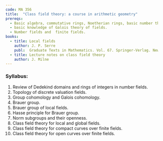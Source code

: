```yaml
---
code: MA 356
title:  "Class field theory: a course in arithmetic geometry"
prereqs: 
  - Basic algebra, commutative rings, Noetherian rings, basic number theory, 
  - basic knowledge of Galois theory of fields. 
  - Number fields and  finite fields.
books:
  - title: Local fields
    author: J. P. Serre
    publ:  Graduate Texts in Mathematics. Vol. 67. Springer-Verlag. New York-Heidelberg. 1979
  - title: Lecture notes on class field theory
    author: J. Milne
---
```


### Syllabus:

1. Review of Dedekind domains and rings of integers in number fields.
2. Topology of discrete valuation fields.
3. Group cohomology and Galois cohomology.
4. Brauer group.
5. Brauer group of local fields.
6. Hasse principle for Brauer group.
7. Norm subgroups and their openness.
8. Class field theory for local and global fields.
9. Class field theory for compact curves over finite fields.
10. Class field theory for open curves over finite fields. 